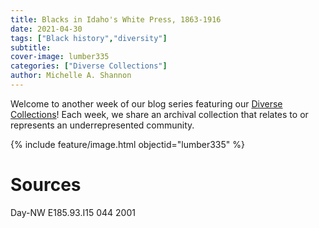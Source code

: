 ```yaml
---
title: Blacks in Idaho's White Press, 1863-1916
date: 2021-04-30
tags: ["Black history","diversity"]
subtitle: 
cover-image: lumber335
categories: ["Diverse Collections"]
author: Michelle A. Shannon
---
```


Welcome to another week of our blog series featuring our [Diverse Collections](https://harvester.lib.uidaho.edu/series/diversecollections.html)! Each week, we share an archival collection that relates to or represents an underrepresented community.

{% include feature/image.html objectid="lumber335" %}

# Sources

Day-NW E185.93.I15 044 2001